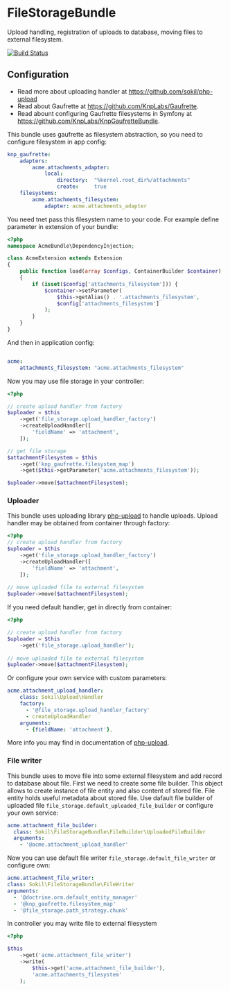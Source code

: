 # FileStorageBundle

Upload handling, registration of uploads to database, moving files to external filesystem.

[![Build Status](https://travis-ci.org/sokil/FileStorageBundle.svg?branch=master)](https://travis-ci.org/sokil/FileStorageBundle)

## Configuration

* Read more about uploading handler at https://github.com/sokil/php-upload
* Read about Gaufrette at https://github.com/KnpLabs/Gaufrette.
* Read abount configuring Gaufrette filesystems in Symfony at https://github.com/KnpLabs/KnpGaufretteBundle.

This bundle uses gaufrette as filesystem abstraction, so you need to configure filesystem in app config:
```yaml
knp_gaufrette:
    adapters:
        acme.attachments_adapter:
            local:
                directory:  "%kernel.root_dir%/attachments"
                create:     true
    filesystems:
        acme.attachments_filesystem:
            adapter: acme.attachments_adapter
```

You need tnet pass this filesystem name to your code. For example define parameter in extension of your bundle:

```php
<?php
namespace AcmeBundle\DependencyInjection;

class AcmeExtension extends Extension
{
    public function load(array $configs, ContainerBuilder $container)
    {
        if (isset($config['attachments_filesystem'])) {
            $container->setParameter(
                $this->getAlias() . '.attachments_filesystem',
                $config['attachments_filesystem']
            );
        }
    }
}
```

And then in application config:

```yaml

acme:
    attachments_filesystem: "acme.attachments_filesystem"
```

Now you may use file storage in your controller:
```php
<?php

// create upload handler from factory
$uploader = $this
    ->get('file_storage.upload_handler_factory')
    ->createUploadHandler([
        'fieldName' => 'attachment',
    ]);

// get file storage
$attachmentFilesystem = $this
    ->get('knp_gaufrette.filesystem_map')
    ->get($this->getParameter('acme.attachments_filesystem'));

$uploader->move($attachmentFilesystem);
```

### Uploader

This bundle uses uploading library [php-upload](http://github.com/sokil/php-upload) to handle uploads. 
Upload handler may be obtained from container through factory:

```php
<?php
// create upload handler from factory
$uploader = $this
    ->get('file_storage.upload_handler_factory')
    ->createUploadHandler([
        'fieldName' => 'attachment',
    ]);
    
// move uploaded file to external filesystem
$uploader->move($attachmentFilesystem);
```

If you need default handler, get in directly from container:

```php
<?php

// create upload handler from factory
$uploader = $this
    ->get('file_storage.upload_handler');
    
// move uploaded file to external filesystem
$uploader->move($attachmentFilesystem);
```

Or configure your own service with custom parameters:
```yaml
acme.attachment_upload_handler:
    class: Sokil\Upload\Handler
    factory:
      - '@file_storage.upload_handler_factory'
      - createUploadHandler
    arguments: 
      - {fieldName: 'attachment'},
```

More info you may find in documentation of [php-upload](http://github.com/sokil/php-upload).

### File writer

This bundle uses to move file into some external filesystem and add record to database about file.
First we need to create some file builder. This object allows to create instance of file entity and also 
content of stored file. File entity holds useful metadata about stored file. Use dafault file builder 
of uploaded file `file_storage.default_uploaded_file_builder` or configure your own service:
  
```yaml
acme.attachment_file_builder:
  class: Sokil\FileStorageBundle\FileBuilder\UploadedFileBuilder
  arguments:
    - '@acme.attachment_upload_handler'
```

Now you can use default file writer `file_storage.default_file_writer` or configure own:

```yaml
acme.attachment_file_writer:
class: Sokil\FileStorageBundle\FileWriter
arguments:
  - '@doctrine.orm.default_entity_manager'
  - '@knp_gaufrette.filesystem_map'
  - '@file_storage.path_strategy.chunk'
```

In controller you may write file to external filesystem

```php
<?php

$this
    ->get('acme.attachment_file_writer')
    ->write(
        $this->get('acme.attachment_file_builder'),
        'acme.attachments_filesystem'
    );
```

